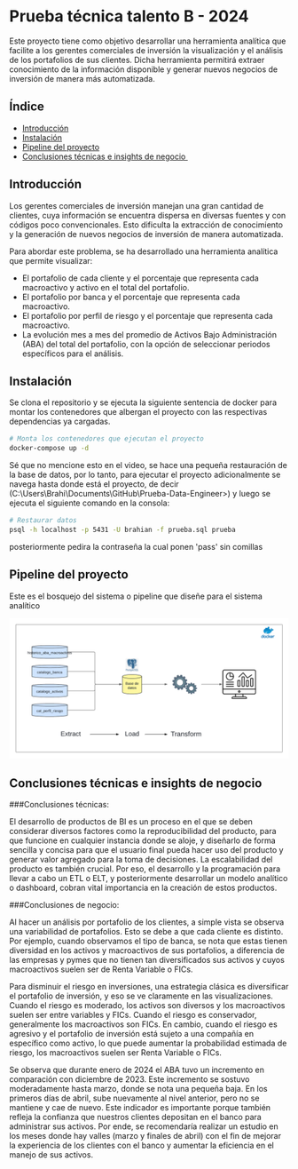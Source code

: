 # Prueba técnica talento B - 2024 

Este proyecto tiene como objetivo desarrollar una herramienta analítica que facilite a los gerentes comerciales de inversión la visualización y el análisis de los portafolios de sus clientes. Dicha herramienta permitirá extraer conocimiento de la información disponible y generar nuevos negocios de inversión de manera más automatizada.

## Índice

- [Introducción](#introducción)
- [Instalación](#instalación)
- [Pipeline del proyecto](#características)
- [Conclusiones técnicas e insights de negocio ](#tecnologías)

## Introducción

Los gerentes comerciales de inversión manejan una gran cantidad de clientes, cuya información se encuentra dispersa en diversas fuentes y con códigos poco convencionales. Esto dificulta la extracción de conocimiento y la generación de nuevos negocios de inversión de manera automatizada. 

Para abordar este problema, se ha desarrollado una herramienta analítica que permite visualizar:

- El portafolio de cada cliente y el porcentaje que representa cada macroactivo y activo en el total del portafolio.
- El portafolio por banca y el porcentaje que representa cada macroactivo.
- El portafolio por perfil de riesgo y el porcentaje que representa cada macroactivo.
- La evolución mes a mes del promedio de Activos Bajo Administración (ABA) del total del portafolio, con la opción de seleccionar periodos específicos para el análisis.

## Instalación

Se clona el repositorio y se ejecuta la siguiente sentencia de docker para montar los contenedores que albergan el proyecto con las respectivas dependencias ya cargadas.

```bash
# Monta los contenedores que ejecutan el proyecto
docker-compose up -d
```

Sé que no mencione esto en el video, se hace una pequeña restauración de la base de datos, por lo tanto, para ejecutar el proyecto adicionalmente se navega hasta donde está el proyecto, de decir (C:\Users\Brahi\Documents\GitHub\Prueba-Data-Engineer>) y luego se ejecuta el siguiente comando en la consola:

```bash
# Restaurar datos
psql -h localhost -p 5431 -U brahian -f prueba.sql prueba
```
posteriormente pedira la contraseña la cual ponen 'pass' sin comillas

## Pipeline del proyecto

Este es el bosquejo del sistema o pipeline que diseñe para el sistema analítico

!['Diagrama del Sistema'](Diagrama%20y%20Video/Diagrama.png)

## Conclusiones técnicas e insights de negocio

###Conclusiones técnicas:

El desarrollo de productos de BI es un proceso en el que se deben considerar diversos factores como la reproducibilidad del producto, para que funcione en cualquier instancia donde se aloje, y diseñarlo de forma sencilla y concisa para que el usuario final pueda hacer uso del producto y generar valor agregado para la toma de decisiones. La escalabilidad del producto es también crucial. Por eso, el desarrollo y la programación para llevar a cabo un ETL o ELT, y posteriormente desarrollar un modelo analítico o dashboard, cobran vital importancia en la creación de estos productos.

###Conclusiones de negocio:

Al hacer un análisis por portafolio de los clientes, a simple vista se observa una variabilidad de portafolios. Esto se debe a que cada cliente es distinto. Por ejemplo, cuando observamos el tipo de banca, se nota que estas tienen diversidad en los activos y macroactivos de sus portafolios, a diferencia de las empresas y pymes que no tienen tan diversificados sus activos y cuyos macroactivos suelen ser de Renta Variable o FICs.

Para disminuir el riesgo en inversiones, una estrategia clásica es diversificar el portafolio de inversión, y eso se ve claramente en las visualizaciones. Cuando el riesgo es moderado, los activos son diversos y los macroactivos suelen ser entre variables y FICs. Cuando el riesgo es conservador, generalmente los macroactivos son FICs. En cambio, cuando el riesgo es agresivo y el portafolio de inversión está sujeto a una compañía en específico como activo, lo que puede aumentar la probabilidad estimada de riesgo, los macroactivos suelen ser Renta Variable o FICs.

Se observa que durante enero de 2024 el ABA tuvo un incremento en comparación con diciembre de 2023. Este incremento se sostuvo moderadamente hasta marzo, donde se nota una pequeña baja. En los primeros días de abril, sube nuevamente al nivel anterior, pero no se mantiene y cae de nuevo. Este indicador es importante porque también refleja la confianza que nuestros clientes depositan en el banco para administrar sus activos. Por ende, se recomendaría realizar un estudio en los meses donde hay valles (marzo y finales de abril) con el fin de mejorar la experiencia de los clientes con el banco y aumentar la eficiencia en el manejo de sus activos.

